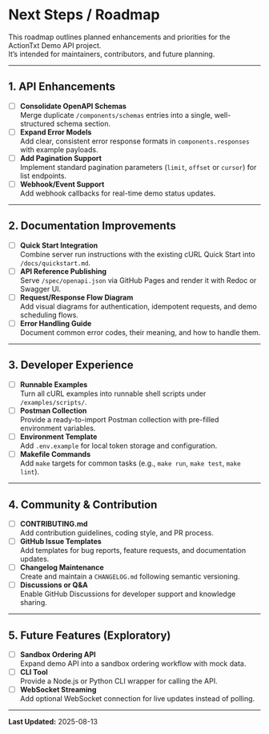 # Next Steps / Roadmap

This roadmap outlines planned enhancements and priorities for the ActionTxt Demo API project.  
It’s intended for maintainers, contributors, and future planning.

---

## 1. API Enhancements
- [ ] **Consolidate OpenAPI Schemas**  
  Merge duplicate `/components/schemas` entries into a single, well-structured schema section.
- [ ] **Expand Error Models**  
  Add clear, consistent error response formats in `components.responses` with example payloads.
- [ ] **Add Pagination Support**  
  Implement standard pagination parameters (`limit`, `offset` or `cursor`) for list endpoints.
- [ ] **Webhook/Event Support**  
  Add webhook callbacks for real-time demo status updates.

---

## 2. Documentation Improvements
- [ ] **Quick Start Integration**  
  Combine server run instructions with the existing cURL Quick Start into `/docs/quickstart.md`.
- [ ] **API Reference Publishing**  
  Serve `/spec/openapi.json` via GitHub Pages and render it with Redoc or Swagger UI.
- [ ] **Request/Response Flow Diagram**  
  Add visual diagrams for authentication, idempotent requests, and demo scheduling flows.
- [ ] **Error Handling Guide**  
  Document common error codes, their meaning, and how to handle them.

---

## 3. Developer Experience
- [ ] **Runnable Examples**  
  Turn all cURL examples into runnable shell scripts under `/examples/scripts/`.
- [ ] **Postman Collection**  
  Provide a ready-to-import Postman collection with pre-filled environment variables.
- [ ] **Environment Template**  
  Add `.env.example` for local token storage and configuration.
- [ ] **Makefile Commands**  
  Add `make` targets for common tasks (e.g., `make run`, `make test`, `make lint`).

---

## 4. Community & Contribution
- [ ] **CONTRIBUTING.md**  
  Add contribution guidelines, coding style, and PR process.
- [ ] **GitHub Issue Templates**  
  Add templates for bug reports, feature requests, and documentation updates.
- [ ] **Changelog Maintenance**  
  Create and maintain a `CHANGELOG.md` following semantic versioning.
- [ ] **Discussions or Q&A**  
  Enable GitHub Discussions for developer support and knowledge sharing.

---

## 5. Future Features (Exploratory)
- [ ] **Sandbox Ordering API**  
  Expand demo API into a sandbox ordering workflow with mock data.
- [ ] **CLI Tool**  
  Provide a Node.js or Python CLI wrapper for calling the API.
- [ ] **WebSocket Streaming**  
  Add optional WebSocket connection for live updates instead of polling.

---

**Last Updated:** 2025-08-13